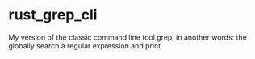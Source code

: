 # rust_grep_cli
 My version of the classic command line tool grep, in another words: the globally search a regular expression and print
